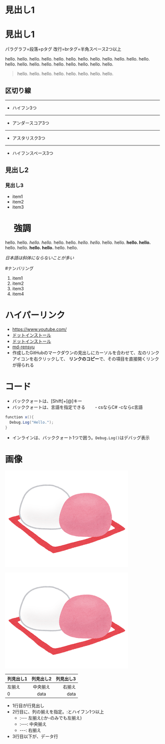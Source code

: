 # 見出し1

見出し1
===

パラグラフ=段落=pタグ
改行=brタグ=半角スペース2つ以上

hello.
hello. hello. hello. hello.
hello. hello. hello. hello.
hello. hello. hello. hello.
hello. hello. hello. hello.
hello. hello. hello. hello.

> hello. hello. hello. hello. hello. hello. hello. hello.

## 区切り線

---
- ハイフン3つ

___
- アンダースコア3つ

***
- アスタリスク3つ

- - -
- ハイフンスペース3つ

## 見出し2

### 見出し3

- item1
- item2
- item3


# 　強調
hello. hello.
*hello. hello.*
hello. hello.
_hello. hello._
hello. hello.
**hello. hello.**
hello. hello.
__hello. hello.__
hello. hello.

*日本語は斜体にならないことが多い*

#ナンバリング

1. item1
1. item2
1. item3
1. item4

# ハイパーリンク

- https://www.youtube.com/
- [ドットインストール](https://dotinstall.com/)
- [ドットインストール](https://dotinstall.com "動画学習サイト")
- [md-rensyu](https://github.com/shinon0821/md-rensyu#md-rensyu)
- 作成したGitHubのマークダウンの見出しにカーソルを合わせて、左のリンクアイコンを右クリックして、 **リンクのコピー**で、その項目を直接開くリンクが得られる

# コード

- バッククォートは、[Shift]+[@]キー
- バッククォートは、言語を指定できる
　　- csならC#
    -cならc言語
```cs
function x(){
  Debug.Log("Hello.");
}
```

- インラインは、バッククォート1つで囲う。`Debug.Log()`はデバッグ表示

# 画像

![画像](kouhaku_manju.png  "from いらすとや")

[![画像](kouhaku_manju.png "from いらすとや")](https://www.irasutoya.com/2014/04/blog-post_3555.html)

|列見出し1|列見出し2|列見出し3|
|:---|:---:|---:|
|左揃え|中央揃え|右揃え|
|0|data|data|

- 1行目が行見出し
- 2行目に、列の揃えを指定。:とハイフン1つ以上
  - :--- 左揃え(:か-のみでも左揃え)
  - :---: 中央揃え
  - ---: 右揃え
- 3行目以下が、データ行
